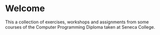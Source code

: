 # Welcome

This a collection of exercises, workshops and assignments from some courses of the Computer Programming Diploma taken at Seneca College.
